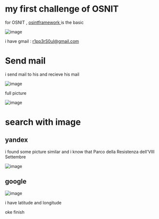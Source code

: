 # my first challenge of OSNIT

for OSNIT , <a href="https://osintframework.com/" > osintframework </a> is the basic

![image](https://user-images.githubusercontent.com/65381453/131292368-7b1a056b-8dc6-4ab9-b0e5-dbbc794090be.png)

i have gmail : r1pp3rS0ul@gmail.com

# Send mail

i send mail to his and recieve his mail 

![image](https://user-images.githubusercontent.com/65381453/131298410-f16de397-71ba-4818-b9ef-cf137c1d5440.png)

full picture

![image](https://user-images.githubusercontent.com/65381453/131298633-6fac6a6c-4056-4ba2-ac1c-516d0f98a0ff.png)

# search with image
## yandex
i found some picture similar and i know that Parco della Resistenza dell'VIII Settembre

![image](https://user-images.githubusercontent.com/65381453/131299481-25ecc951-b816-4067-8f6e-4bdd66c5e0ea.png)

## google

![image](https://user-images.githubusercontent.com/65381453/131300331-5d344aaa-76bc-4b8b-8c7a-fa01d668e3fe.png)

i have latitude and longitude

oke finish

